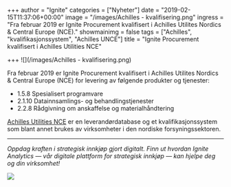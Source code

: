 +++
author = "Ignite"
categories = ["Nyheter"]
date = "2019-02-15T11:37:06+00:00"
image = "/images/Achilles - kvalifisering.png"
ingress = "Fra februar 2019 er Ignite Procurement kvalifisert i Achilles Utilites Nordics & Central Europe (NCE)."
showmainimg = false
tags = ["Achilles", "kvalifikasjonssystem", "Achilles UNCE"]
title = "Ignite Procurement kvalifisert i Achilles Utilities NCE"

+++
![](/images/Achilles - kvalifisering.png)

Fra februar 2019 er Ignite Procurement kvalifisert i Achilles Utilites Nordics & Central Europe (NCE) for levering av følgende produkter og tjenester:

* 1.5.8 Spesialisert programvare
* 2.1.10 Datainnsamlings- og behandlingstjenester
* 2.2.8 Rådgivning om anskaffelse og materialhåndtering

[Achilles Utilities NCE](https://www.achilles.com/no/) er en leverandørdatabase og et kvalifikasjonssystem som blant annet brukes av virksomheter i den nordiske forsyningssektoren.

***

_Oppdag kraften i strategisk innkjøp gjort digitalt. Finn ut hvordan Ignite Analytics — vår digitale plattform for strategisk innkjøp — kan hjelpe deg og din virksomhet!_

[![](https://cdn-images-1.medium.com/max/800/1*pUNIhqrKt3hveFwqlj0xQQ.png)](https://www.ignite.no/ignite-analytics/produktinformasjon/)